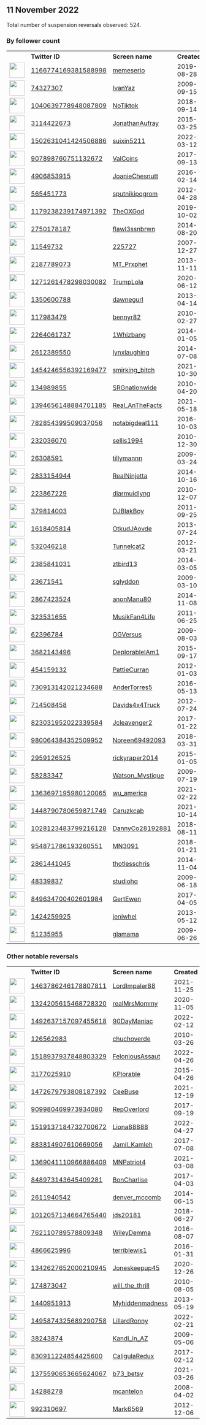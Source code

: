 
## 11 November 2022
Total number of suspension reversals observed: 524.

### By follower count
<table><tr><th></th><th align="left">Twitter ID</th><th align="left">Screen name</th>
<th align="left">Created</th><th align="left">Status</th><th align="left">Suspended</th><th align="left">Followers</th>
<tr><td><a href="https://pbs.twimg.com/profile_images/1608505746018140160/MMKmoRmx_normal.jpg"><img src="https://pbs.twimg.com/profile_images/1608505746018140160/MMKmoRmx_normal.jpg" width="40px" height="40px" align="center"/></a></td><td><a href="https://twitter.com/intent/user?user_id=1166774169381588998">1166774169381588998</a></td><td><a href="https://twitter.com/memeserio">memeserio</a></td><td>2019-08-28</td><td align="center"></td><td></td><td>283541</td></tr>
<tr><td><a href="https://pbs.twimg.com/profile_images/1591160616181440516/q7Wyz4Gq_normal.jpg"><img src="https://pbs.twimg.com/profile_images/1591160616181440516/q7Wyz4Gq_normal.jpg" width="40px" height="40px" align="center"/></a></td><td><a href="https://twitter.com/intent/user?user_id=74327307">74327307</a></td><td><a href="https://twitter.com/IvanYaz">IvanYaz</a></td><td>2009-09-15</td><td align="center"></td><td></td><td>231098</td></tr>
<tr><td><a href="https://pbs.twimg.com/profile_images/1138800264209735680/wJ07LfUK_normal.jpg"><img src="https://pbs.twimg.com/profile_images/1138800264209735680/wJ07LfUK_normal.jpg" width="40px" height="40px" align="center"/></a></td><td><a href="https://twitter.com/intent/user?user_id=1040639778948087809">1040639778948087809</a></td><td><a href="https://twitter.com/NoTiktok">NoTiktok</a></td><td>2018-09-14</td><td align="center"></td><td>2022-03-02</td><td>217059</td></tr>
<tr><td><a href="https://pbs.twimg.com/profile_images/684626533223284736/05uORR_A_normal.jpg"><img src="https://pbs.twimg.com/profile_images/684626533223284736/05uORR_A_normal.jpg" width="40px" height="40px" align="center"/></a></td><td><a href="https://twitter.com/intent/user?user_id=3114422673">3114422673</a></td><td><a href="https://twitter.com/JonathanAufray">JonathanAufray</a></td><td>2015-03-25</td><td align="center"></td><td></td><td>140552</td></tr>
<tr><td><a href="https://pbs.twimg.com/profile_images/1601205151779680257/ZCLDou0f_normal.jpg"><img src="https://pbs.twimg.com/profile_images/1601205151779680257/ZCLDou0f_normal.jpg" width="40px" height="40px" align="center"/></a></td><td><a href="https://twitter.com/intent/user?user_id=1502631041424506886">1502631041424506886</a></td><td><a href="https://twitter.com/suixin5211">suixin5211</a></td><td>2022-03-12</td><td align="center"></td><td>2022-10-15</td><td>103055</td></tr>
<tr><td><a href="https://pbs.twimg.com/profile_images/1631617594313637891/IA_NfYU__normal.jpg"><img src="https://pbs.twimg.com/profile_images/1631617594313637891/IA_NfYU__normal.jpg" width="40px" height="40px" align="center"/></a></td><td><a href="https://twitter.com/intent/user?user_id=907898760751132672">907898760751132672</a></td><td><a href="https://twitter.com/ValCoins">ValCoins</a></td><td>2017-09-13</td><td align="center"></td><td>2022-08-08</td><td>38497</td></tr>
<tr><td><a href="https://pbs.twimg.com/profile_images/940633288422633473/M3sxlREz_normal.jpg"><img src="https://pbs.twimg.com/profile_images/940633288422633473/M3sxlREz_normal.jpg" width="40px" height="40px" align="center"/></a></td><td><a href="https://twitter.com/intent/user?user_id=4906853915">4906853915</a></td><td><a href="https://twitter.com/JoanieChesnutt">JoanieChesnutt</a></td><td>2016-02-14</td><td align="center">🔒</td><td>2022-10-29</td><td>34876</td></tr>
<tr><td><a href="https://pbs.twimg.com/profile_images/1049237475716190208/T6T2vQvo_normal.jpg"><img src="https://pbs.twimg.com/profile_images/1049237475716190208/T6T2vQvo_normal.jpg" width="40px" height="40px" align="center"/></a></td><td><a href="https://twitter.com/intent/user?user_id=565451773">565451773</a></td><td><a href="https://twitter.com/sputnikipogrom">sputnikipogrom</a></td><td>2012-04-28</td><td align="center"></td><td></td><td>30854</td></tr>
<tr><td><a href="https://pbs.twimg.com/profile_images/1248651051156135936/BFQY-w_p_normal.jpg"><img src="https://pbs.twimg.com/profile_images/1248651051156135936/BFQY-w_p_normal.jpg" width="40px" height="40px" align="center"/></a></td><td><a href="https://twitter.com/intent/user?user_id=1179238239174971392">1179238239174971392</a></td><td><a href="https://twitter.com/TheOXGod">TheOXGod</a></td><td>2019-10-02</td><td align="center"></td><td></td><td>26615</td></tr>
<tr><td><a href="https://pbs.twimg.com/profile_images/1327335479214301184/WWdzshJF_normal.jpg"><img src="https://pbs.twimg.com/profile_images/1327335479214301184/WWdzshJF_normal.jpg" width="40px" height="40px" align="center"/></a></td><td><a href="https://twitter.com/intent/user?user_id=2750178187">2750178187</a></td><td><a href="https://twitter.com/flawl3ssnbrwn">flawl3ssnbrwn</a></td><td>2014-08-20</td><td align="center"></td><td></td><td>22935</td></tr>
<tr><td><a href="https://pbs.twimg.com/profile_images/1505121591994171393/4jce3kiW_normal.jpg"><img src="https://pbs.twimg.com/profile_images/1505121591994171393/4jce3kiW_normal.jpg" width="40px" height="40px" align="center"/></a></td><td><a href="https://twitter.com/intent/user?user_id=11549732">11549732</a></td><td><a href="https://twitter.com/225727">225727</a></td><td>2007-12-27</td><td align="center">🔒</td><td>2022-07-26</td><td>22455</td></tr>
<tr><td><a href="https://pbs.twimg.com/profile_images/997504122680102913/flM0Z7xq_normal.jpg"><img src="https://pbs.twimg.com/profile_images/997504122680102913/flM0Z7xq_normal.jpg" width="40px" height="40px" align="center"/></a></td><td><a href="https://twitter.com/intent/user?user_id=2187789073">2187789073</a></td><td><a href="https://twitter.com/MT_Prxphet">MT_Prxphet</a></td><td>2013-11-11</td><td align="center"></td><td></td><td>21564</td></tr>
<tr><td><a href="https://pbs.twimg.com/profile_images/1599538516630949888/4bJQqCfp_normal.jpg"><img src="https://pbs.twimg.com/profile_images/1599538516630949888/4bJQqCfp_normal.jpg" width="40px" height="40px" align="center"/></a></td><td><a href="https://twitter.com/intent/user?user_id=1271261478298030082">1271261478298030082</a></td><td><a href="https://twitter.com/TrumpLola">TrumpLola</a></td><td>2020-06-12</td><td align="center"></td><td>2022-10-29</td><td>19827</td></tr>
<tr><td><a href="https://pbs.twimg.com/profile_images/1633444047653154817/-tdZLEB__normal.jpg"><img src="https://pbs.twimg.com/profile_images/1633444047653154817/-tdZLEB__normal.jpg" width="40px" height="40px" align="center"/></a></td><td><a href="https://twitter.com/intent/user?user_id=1350600788">1350600788</a></td><td><a href="https://twitter.com/dawnegurl">dawnegurl</a></td><td>2013-04-14</td><td align="center"></td><td>2022-10-29</td><td>19314</td></tr>
<tr><td><a href="https://pbs.twimg.com/profile_images/1601580787702190083/TwMTSRtc_normal.jpg"><img src="https://pbs.twimg.com/profile_images/1601580787702190083/TwMTSRtc_normal.jpg" width="40px" height="40px" align="center"/></a></td><td><a href="https://twitter.com/intent/user?user_id=117983479">117983479</a></td><td><a href="https://twitter.com/bennyr82">bennyr82</a></td><td>2010-02-27</td><td align="center"></td><td></td><td>18523</td></tr>
<tr><td><a href="https://pbs.twimg.com/profile_images/1600087310929989632/e76LQrRl_normal.jpg"><img src="https://pbs.twimg.com/profile_images/1600087310929989632/e76LQrRl_normal.jpg" width="40px" height="40px" align="center"/></a></td><td><a href="https://twitter.com/intent/user?user_id=2264061737">2264061737</a></td><td><a href="https://twitter.com/1Whizbang">1Whizbang</a></td><td>2014-01-05</td><td align="center"></td><td></td><td>18309</td></tr>
<tr><td><a href="https://pbs.twimg.com/profile_images/487262834330316800/ZTwP9fSI_normal.jpeg"><img src="https://pbs.twimg.com/profile_images/487262834330316800/ZTwP9fSI_normal.jpeg" width="40px" height="40px" align="center"/></a></td><td><a href="https://twitter.com/intent/user?user_id=2612389550">2612389550</a></td><td><a href="https://twitter.com/lynxlaughing">lynxlaughing</a></td><td>2014-07-08</td><td align="center"></td><td>2022-10-28</td><td>17107</td></tr>
<tr><td><a href="https://pbs.twimg.com/profile_images/1465487078414819329/Pm5M3Xsq_normal.jpg"><img src="https://pbs.twimg.com/profile_images/1465487078414819329/Pm5M3Xsq_normal.jpg" width="40px" height="40px" align="center"/></a></td><td><a href="https://twitter.com/intent/user?user_id=1454246556392169477">1454246556392169477</a></td><td><a href="https://twitter.com/smirking_bitch">smirking_bitch</a></td><td>2021-10-30</td><td align="center"></td><td>2022-10-25</td><td>13918</td></tr>
<tr><td><a href="https://pbs.twimg.com/profile_images/489482276778946560/P_fbX4dC_normal.png"><img src="https://pbs.twimg.com/profile_images/489482276778946560/P_fbX4dC_normal.png" width="40px" height="40px" align="center"/></a></td><td><a href="https://twitter.com/intent/user?user_id=134989855">134989855</a></td><td><a href="https://twitter.com/SRGnationwide">SRGnationwide</a></td><td>2010-04-20</td><td align="center"></td><td>2022-03-24</td><td>12995</td></tr>
<tr><td><a href="https://pbs.twimg.com/profile_images/1622180242008727552/eUVJOOkY_normal.jpg"><img src="https://pbs.twimg.com/profile_images/1622180242008727552/eUVJOOkY_normal.jpg" width="40px" height="40px" align="center"/></a></td><td><a href="https://twitter.com/intent/user?user_id=1394656148884701185">1394656148884701185</a></td><td><a href="https://twitter.com/Real_AnTheFacts">Real_AnTheFacts</a></td><td>2021-05-18</td><td align="center"></td><td>2022-10-29</td><td>12125</td></tr>
<tr><td><a href="https://pbs.twimg.com/profile_images/1495528090943954945/hspED6HV_normal.jpg"><img src="https://pbs.twimg.com/profile_images/1495528090943954945/hspED6HV_normal.jpg" width="40px" height="40px" align="center"/></a></td><td><a href="https://twitter.com/intent/user?user_id=782854399509037056">782854399509037056</a></td><td><a href="https://twitter.com/notabigdeal111">notabigdeal111</a></td><td>2016-10-03</td><td align="center"></td><td>2022-08-25</td><td>11200</td></tr>
<tr><td><a href="https://pbs.twimg.com/profile_images/1616110227182460933/6HXMoskt_normal.jpg"><img src="https://pbs.twimg.com/profile_images/1616110227182460933/6HXMoskt_normal.jpg" width="40px" height="40px" align="center"/></a></td><td><a href="https://twitter.com/intent/user?user_id=232036070">232036070</a></td><td><a href="https://twitter.com/sellis1994">sellis1994</a></td><td>2010-12-30</td><td align="center"></td><td></td><td>10650</td></tr>
<tr><td><a href="https://pbs.twimg.com/profile_images/1466154997201227783/qaXnPNr3_normal.jpg"><img src="https://pbs.twimg.com/profile_images/1466154997201227783/qaXnPNr3_normal.jpg" width="40px" height="40px" align="center"/></a></td><td><a href="https://twitter.com/intent/user?user_id=26308591">26308591</a></td><td><a href="https://twitter.com/tillymannn">tillymannn</a></td><td>2009-03-24</td><td align="center"></td><td>2022-10-29</td><td>10649</td></tr>
<tr><td><a href="https://pbs.twimg.com/profile_images/1574964677255331841/7LJlDDJ-_normal.jpg"><img src="https://pbs.twimg.com/profile_images/1574964677255331841/7LJlDDJ-_normal.jpg" width="40px" height="40px" align="center"/></a></td><td><a href="https://twitter.com/intent/user?user_id=2833154944">2833154944</a></td><td><a href="https://twitter.com/RealNinjetta">RealNinjetta</a></td><td>2014-10-16</td><td align="center"></td><td>2022-10-29</td><td>10587</td></tr>
<tr><td><a href="https://pbs.twimg.com/profile_images/1616032925362839555/n6VLTBxp_normal.jpg"><img src="https://pbs.twimg.com/profile_images/1616032925362839555/n6VLTBxp_normal.jpg" width="40px" height="40px" align="center"/></a></td><td><a href="https://twitter.com/intent/user?user_id=223867229">223867229</a></td><td><a href="https://twitter.com/diarmuidlyng">diarmuidlyng</a></td><td>2010-12-07</td><td align="center"></td><td>2022-04-14</td><td>9403</td></tr>
<tr><td><a href="https://pbs.twimg.com/profile_images/1591064799848300544/mOEkwTI3_normal.jpg"><img src="https://pbs.twimg.com/profile_images/1591064799848300544/mOEkwTI3_normal.jpg" width="40px" height="40px" align="center"/></a></td><td><a href="https://twitter.com/intent/user?user_id=379814003">379814003</a></td><td><a href="https://twitter.com/DJBlakBoy">DJBlakBoy</a></td><td>2011-09-25</td><td align="center"></td><td></td><td>8834</td></tr>
<tr><td><a href="https://pbs.twimg.com/profile_images/1270434389084835840/CL0FJxgq_normal.jpg"><img src="https://pbs.twimg.com/profile_images/1270434389084835840/CL0FJxgq_normal.jpg" width="40px" height="40px" align="center"/></a></td><td><a href="https://twitter.com/intent/user?user_id=1618405814">1618405814</a></td><td><a href="https://twitter.com/OtkudJAovde">OtkudJAovde</a></td><td>2013-07-24</td><td align="center"></td><td></td><td>8245</td></tr>
<tr><td><a href="https://pbs.twimg.com/profile_images/1045490360204627970/9yItowiX_normal.jpg"><img src="https://pbs.twimg.com/profile_images/1045490360204627970/9yItowiX_normal.jpg" width="40px" height="40px" align="center"/></a></td><td><a href="https://twitter.com/intent/user?user_id=532046218">532046218</a></td><td><a href="https://twitter.com/Tunnelcat2">Tunnelcat2</a></td><td>2012-03-21</td><td align="center"></td><td>2022-10-28</td><td>7916</td></tr>
<tr><td><a href="https://pbs.twimg.com/profile_images/844145867661742080/_t9COlbd_normal.jpg"><img src="https://pbs.twimg.com/profile_images/844145867661742080/_t9COlbd_normal.jpg" width="40px" height="40px" align="center"/></a></td><td><a href="https://twitter.com/intent/user?user_id=2385841031">2385841031</a></td><td><a href="https://twitter.com/ztbird13">ztbird13</a></td><td>2014-03-05</td><td align="center"></td><td>2022-11-01</td><td>7060</td></tr>
<tr><td><a href="https://pbs.twimg.com/profile_images/803611341152026624/YNyZUWVF_normal.jpg"><img src="https://pbs.twimg.com/profile_images/803611341152026624/YNyZUWVF_normal.jpg" width="40px" height="40px" align="center"/></a></td><td><a href="https://twitter.com/intent/user?user_id=23671541">23671541</a></td><td><a href="https://twitter.com/sglyddon">sglyddon</a></td><td>2009-03-10</td><td align="center"></td><td>2022-10-29</td><td>6805</td></tr>
<tr><td><a href="https://pbs.twimg.com/profile_images/1635651113788780544/UH7G5llU_normal.jpg"><img src="https://pbs.twimg.com/profile_images/1635651113788780544/UH7G5llU_normal.jpg" width="40px" height="40px" align="center"/></a></td><td><a href="https://twitter.com/intent/user?user_id=2867423524">2867423524</a></td><td><a href="https://twitter.com/anonManu80">anonManu80</a></td><td>2014-11-08</td><td align="center"></td><td>2022-07-30</td><td>6475</td></tr>
<tr><td><a href="https://pbs.twimg.com/profile_images/1364334407713177601/-GArbOgG_normal.jpg"><img src="https://pbs.twimg.com/profile_images/1364334407713177601/-GArbOgG_normal.jpg" width="40px" height="40px" align="center"/></a></td><td><a href="https://twitter.com/intent/user?user_id=323531655">323531655</a></td><td><a href="https://twitter.com/MusikFan4Life">MusikFan4Life</a></td><td>2011-06-25</td><td align="center"></td><td></td><td>5874</td></tr>
<tr><td><a href="https://pbs.twimg.com/profile_images/1591095765497249793/gf2M_fEv_normal.jpg"><img src="https://pbs.twimg.com/profile_images/1591095765497249793/gf2M_fEv_normal.jpg" width="40px" height="40px" align="center"/></a></td><td><a href="https://twitter.com/intent/user?user_id=62396784">62396784</a></td><td><a href="https://twitter.com/OGVersus">OGVersus</a></td><td>2009-08-03</td><td align="center"></td><td></td><td>5795</td></tr>
<tr><td><a href="https://pbs.twimg.com/profile_images/1347060413050007552/Z_BDKAxM_normal.jpg"><img src="https://pbs.twimg.com/profile_images/1347060413050007552/Z_BDKAxM_normal.jpg" width="40px" height="40px" align="center"/></a></td><td><a href="https://twitter.com/intent/user?user_id=3682143496">3682143496</a></td><td><a href="https://twitter.com/DeplorableIAm1">DeplorableIAm1</a></td><td>2015-09-17</td><td align="center"></td><td>2022-10-29</td><td>5654</td></tr>
<tr><td><a href="https://pbs.twimg.com/profile_images/1323427885840015360/zbbfiUkp_normal.jpg"><img src="https://pbs.twimg.com/profile_images/1323427885840015360/zbbfiUkp_normal.jpg" width="40px" height="40px" align="center"/></a></td><td><a href="https://twitter.com/intent/user?user_id=454159132">454159132</a></td><td><a href="https://twitter.com/PattieCurran">PattieCurran</a></td><td>2012-01-03</td><td align="center"></td><td></td><td>5562</td></tr>
<tr><td><a href="https://pbs.twimg.com/profile_images/1519105295611486210/K5xUvNxh_normal.jpg"><img src="https://pbs.twimg.com/profile_images/1519105295611486210/K5xUvNxh_normal.jpg" width="40px" height="40px" align="center"/></a></td><td><a href="https://twitter.com/intent/user?user_id=730913142021234688">730913142021234688</a></td><td><a href="https://twitter.com/AnderTorres5">AnderTorres5</a></td><td>2016-05-13</td><td align="center"></td><td>2022-09-11</td><td>5463</td></tr>
<tr><td><a href="https://pbs.twimg.com/profile_images/2957729133/dbfec2c8afcd490b6efb223cc9eec58b_normal.png"><img src="https://pbs.twimg.com/profile_images/2957729133/dbfec2c8afcd490b6efb223cc9eec58b_normal.png" width="40px" height="40px" align="center"/></a></td><td><a href="https://twitter.com/intent/user?user_id=714508458">714508458</a></td><td><a href="https://twitter.com/Davids4x4Truck">Davids4x4Truck</a></td><td>2012-07-24</td><td align="center"></td><td>2022-10-29</td><td>5244</td></tr>
<tr><td><a href="https://pbs.twimg.com/profile_images/1601395102391406594/JzQa1jma_normal.jpg"><img src="https://pbs.twimg.com/profile_images/1601395102391406594/JzQa1jma_normal.jpg" width="40px" height="40px" align="center"/></a></td><td><a href="https://twitter.com/intent/user?user_id=823031952022339584">823031952022339584</a></td><td><a href="https://twitter.com/Jcleavenger2">Jcleavenger2</a></td><td>2017-01-22</td><td align="center"></td><td></td><td>5242</td></tr>
<tr><td><a href="https://pbs.twimg.com/profile_images/1325967938667601922/v3qeUKsW_normal.jpg"><img src="https://pbs.twimg.com/profile_images/1325967938667601922/v3qeUKsW_normal.jpg" width="40px" height="40px" align="center"/></a></td><td><a href="https://twitter.com/intent/user?user_id=980064384352509952">980064384352509952</a></td><td><a href="https://twitter.com/Noreen69492093">Noreen69492093</a></td><td>2018-03-31</td><td align="center"></td><td>2022-10-29</td><td>4750</td></tr>
<tr><td><a href="https://pbs.twimg.com/profile_images/680873086707580928/W8n23DTr_normal.jpg"><img src="https://pbs.twimg.com/profile_images/680873086707580928/W8n23DTr_normal.jpg" width="40px" height="40px" align="center"/></a></td><td><a href="https://twitter.com/intent/user?user_id=2959126525">2959126525</a></td><td><a href="https://twitter.com/rickyraper2014">rickyraper2014</a></td><td>2015-01-05</td><td align="center"></td><td></td><td>4631</td></tr>
<tr><td><a href="https://pbs.twimg.com/profile_images/1594503443636371456/U8QgBqyI_normal.jpg"><img src="https://pbs.twimg.com/profile_images/1594503443636371456/U8QgBqyI_normal.jpg" width="40px" height="40px" align="center"/></a></td><td><a href="https://twitter.com/intent/user?user_id=58283347">58283347</a></td><td><a href="https://twitter.com/Watson_Mystique">Watson_Mystique</a></td><td>2009-07-19</td><td align="center"></td><td></td><td>4541</td></tr>
<tr><td><a href="https://pbs.twimg.com/profile_images/1484186004797886465/cukP98jm_normal.png"><img src="https://pbs.twimg.com/profile_images/1484186004797886465/cukP98jm_normal.png" width="40px" height="40px" align="center"/></a></td><td><a href="https://twitter.com/intent/user?user_id=1363697195980120065">1363697195980120065</a></td><td><a href="https://twitter.com/wu_america">wu_america</a></td><td>2021-02-22</td><td align="center"></td><td>2022-10-29</td><td>4440</td></tr>
<tr><td><a href="https://pbs.twimg.com/profile_images/1448793479639977986/rU8USTVv_normal.jpg"><img src="https://pbs.twimg.com/profile_images/1448793479639977986/rU8USTVv_normal.jpg" width="40px" height="40px" align="center"/></a></td><td><a href="https://twitter.com/intent/user?user_id=1448790780659871749">1448790780659871749</a></td><td><a href="https://twitter.com/Caruzkcab">Caruzkcab</a></td><td>2021-10-14</td><td align="center"></td><td>2022-09-28</td><td>4424</td></tr>
<tr><td><a href="https://pbs.twimg.com/profile_images/1124136781832695808/-IAqZmMJ_normal.jpg"><img src="https://pbs.twimg.com/profile_images/1124136781832695808/-IAqZmMJ_normal.jpg" width="40px" height="40px" align="center"/></a></td><td><a href="https://twitter.com/intent/user?user_id=1028123483799216128">1028123483799216128</a></td><td><a href="https://twitter.com/DannyCo28192881">DannyCo28192881</a></td><td>2018-08-11</td><td align="center"></td><td>2022-10-29</td><td>4354</td></tr>
<tr><td><a href="https://pbs.twimg.com/profile_images/1276750047389126656/nt_zO9LL_normal.jpg"><img src="https://pbs.twimg.com/profile_images/1276750047389126656/nt_zO9LL_normal.jpg" width="40px" height="40px" align="center"/></a></td><td><a href="https://twitter.com/intent/user?user_id=954871786193260551">954871786193260551</a></td><td><a href="https://twitter.com/MN3091">MN3091</a></td><td>2018-01-21</td><td align="center"></td><td>2022-10-29</td><td>4199</td></tr>
<tr><td><a href="https://pbs.twimg.com/profile_images/1526010337560084481/3ZuPf8YW_normal.jpg"><img src="https://pbs.twimg.com/profile_images/1526010337560084481/3ZuPf8YW_normal.jpg" width="40px" height="40px" align="center"/></a></td><td><a href="https://twitter.com/intent/user?user_id=2861441045">2861441045</a></td><td><a href="https://twitter.com/thotlesschris">thotlesschris</a></td><td>2014-11-04</td><td align="center"></td><td></td><td>4198</td></tr>
<tr><td><a href="https://pbs.twimg.com/profile_images/1393113491/76069_1711351982424_1196874733_1935572_3427905_n_normal.jpg"><img src="https://pbs.twimg.com/profile_images/1393113491/76069_1711351982424_1196874733_1935572_3427905_n_normal.jpg" width="40px" height="40px" align="center"/></a></td><td><a href="https://twitter.com/intent/user?user_id=48339837">48339837</a></td><td><a href="https://twitter.com/studiohq">studiohq</a></td><td>2009-06-18</td><td align="center"></td><td></td><td>4059</td></tr>
<tr><td><a href="https://pbs.twimg.com/profile_images/1408061409343152136/bDEJyBLG_normal.jpg"><img src="https://pbs.twimg.com/profile_images/1408061409343152136/bDEJyBLG_normal.jpg" width="40px" height="40px" align="center"/></a></td><td><a href="https://twitter.com/intent/user?user_id=849634700402601984">849634700402601984</a></td><td><a href="https://twitter.com/GertEwen">GertEwen</a></td><td>2017-04-05</td><td align="center"></td><td>2022-06-13</td><td>4001</td></tr>
<tr><td><a href="https://pbs.twimg.com/profile_images/3706040901/a531161e019ea53a9aca77f3c5e323b6_normal.jpeg"><img src="https://pbs.twimg.com/profile_images/3706040901/a531161e019ea53a9aca77f3c5e323b6_normal.jpeg" width="40px" height="40px" align="center"/></a></td><td><a href="https://twitter.com/intent/user?user_id=1424259925">1424259925</a></td><td><a href="https://twitter.com/jeniwhel">jeniwhel</a></td><td>2013-05-12</td><td align="center"></td><td></td><td>3954</td></tr>
<tr><td><a href="https://pbs.twimg.com/profile_images/1046766924590436354/5O6Zd2ej_normal.jpg"><img src="https://pbs.twimg.com/profile_images/1046766924590436354/5O6Zd2ej_normal.jpg" width="40px" height="40px" align="center"/></a></td><td><a href="https://twitter.com/intent/user?user_id=51235955">51235955</a></td><td><a href="https://twitter.com/glamama">glamama</a></td><td>2009-06-26</td><td align="center"></td><td></td><td>3923</td></tr>
</table>

### Other notable reversals
<table><tr><th></th><th align="left">Twitter ID</th><th align="left">Screen name</th>
<th align="left">Created</th><th align="left">Status</th><th align="left">Suspended</th><th align="left">Followers</th>
<tr><td><a href="https://pbs.twimg.com/profile_images/1609739097450364929/8clo8r0Y_normal.jpg"><img src="https://pbs.twimg.com/profile_images/1609739097450364929/8clo8r0Y_normal.jpg" width="40px" height="40px" align="center"/></a></td><td><a href="https://twitter.com/intent/user?user_id=1463786246178807811">1463786246178807811</a></td><td><a href="https://twitter.com/LordImpaler88">LordImpaler88</a></td><td>2021-11-25</td><td align="center"></td><td>2022-11-11</td><td>433</td></tr>
<tr><td><a href="https://pbs.twimg.com/profile_images/1324211391885094917/VabQbnaV_normal.jpg"><img src="https://pbs.twimg.com/profile_images/1324211391885094917/VabQbnaV_normal.jpg" width="40px" height="40px" align="center"/></a></td><td><a href="https://twitter.com/intent/user?user_id=1324205615468728320">1324205615468728320</a></td><td><a href="https://twitter.com/realMrsMommy">realMrsMommy</a></td><td>2020-11-05</td><td align="center">🔒</td><td>2022-10-29</td><td>78</td></tr>
<tr><td><a href="https://pbs.twimg.com/profile_images/1492639182115811340/xCJ5ymwj_normal.jpg"><img src="https://pbs.twimg.com/profile_images/1492639182115811340/xCJ5ymwj_normal.jpg" width="40px" height="40px" align="center"/></a></td><td><a href="https://twitter.com/intent/user?user_id=1492637157097455618">1492637157097455618</a></td><td><a href="https://twitter.com/90DayManiac">90DayManiac</a></td><td>2022-02-12</td><td align="center"></td><td>2022-10-20</td><td>1334</td></tr>
<tr><td><a href="https://pbs.twimg.com/profile_images/1336004658721136640/s86wfeyd_normal.jpg"><img src="https://pbs.twimg.com/profile_images/1336004658721136640/s86wfeyd_normal.jpg" width="40px" height="40px" align="center"/></a></td><td><a href="https://twitter.com/intent/user?user_id=126562983">126562983</a></td><td><a href="https://twitter.com/chuchoverde">chuchoverde</a></td><td>2010-03-26</td><td align="center"></td><td>2022-10-29</td><td>511</td></tr>
<tr><td><a href="https://pbs.twimg.com/profile_images/1518938765309493250/Zpkx2VJ6_normal.jpg"><img src="https://pbs.twimg.com/profile_images/1518938765309493250/Zpkx2VJ6_normal.jpg" width="40px" height="40px" align="center"/></a></td><td><a href="https://twitter.com/intent/user?user_id=1518937937848803329">1518937937848803329</a></td><td><a href="https://twitter.com/FeloniousAssaut">FeloniousAssaut</a></td><td>2022-04-26</td><td align="center"></td><td>2022-10-20</td><td>833</td></tr>
<tr><td><a href="https://pbs.twimg.com/profile_images/1535219482469203972/BGRJSOTj_normal.jpg"><img src="https://pbs.twimg.com/profile_images/1535219482469203972/BGRJSOTj_normal.jpg" width="40px" height="40px" align="center"/></a></td><td><a href="https://twitter.com/intent/user?user_id=3177025910">3177025910</a></td><td><a href="https://twitter.com/KPlorable">KPlorable</a></td><td>2015-04-26</td><td align="center"></td><td>2022-06-27</td><td>2674</td></tr>
<tr><td><a href="https://pbs.twimg.com/profile_images/1502462794104336384/ltPqhjtz_normal.jpg"><img src="https://pbs.twimg.com/profile_images/1502462794104336384/ltPqhjtz_normal.jpg" width="40px" height="40px" align="center"/></a></td><td><a href="https://twitter.com/intent/user?user_id=1472679793808187392">1472679793808187392</a></td><td><a href="https://twitter.com/CeeBuse">CeeBuse</a></td><td>2021-12-19</td><td align="center"></td><td>2022-10-29</td><td>1223</td></tr>
<tr><td><a href="https://pbs.twimg.com/profile_images/1454308352708775937/dZzLjqek_normal.jpg"><img src="https://pbs.twimg.com/profile_images/1454308352708775937/dZzLjqek_normal.jpg" width="40px" height="40px" align="center"/></a></td><td><a href="https://twitter.com/intent/user?user_id=909980469973934080">909980469973934080</a></td><td><a href="https://twitter.com/RepOverlord">RepOverlord</a></td><td>2017-09-19</td><td align="center"></td><td>2022-04-07</td><td>109</td></tr>
<tr><td><a href="https://pbs.twimg.com/profile_images/1519139044185108480/7a-0RYtU_normal.jpg"><img src="https://pbs.twimg.com/profile_images/1519139044185108480/7a-0RYtU_normal.jpg" width="40px" height="40px" align="center"/></a></td><td><a href="https://twitter.com/intent/user?user_id=1519137184732700672">1519137184732700672</a></td><td><a href="https://twitter.com/Liona88888">Liona88888</a></td><td>2022-04-27</td><td align="center"></td><td>2022-10-20</td><td>677</td></tr>
<tr><td><a href="https://pbs.twimg.com/profile_images/1378469959773290499/VP0XHvdX_normal.jpg"><img src="https://pbs.twimg.com/profile_images/1378469959773290499/VP0XHvdX_normal.jpg" width="40px" height="40px" align="center"/></a></td><td><a href="https://twitter.com/intent/user?user_id=883814907610669056">883814907610669056</a></td><td><a href="https://twitter.com/Jamil_Kamleh">Jamil_Kamleh</a></td><td>2017-07-08</td><td align="center"></td><td>2022-04-02</td><td>761</td></tr>
<tr><td><a href="https://pbs.twimg.com/profile_images/1369044463394447370/W019w4os_normal.jpg"><img src="https://pbs.twimg.com/profile_images/1369044463394447370/W019w4os_normal.jpg" width="40px" height="40px" align="center"/></a></td><td><a href="https://twitter.com/intent/user?user_id=1369041110966886409">1369041110966886409</a></td><td><a href="https://twitter.com/MNPatriot4">MNPatriot4</a></td><td>2021-03-08</td><td align="center"></td><td>2022-10-29</td><td>559</td></tr>
<tr><td><a href="https://pbs.twimg.com/profile_images/918563983287652352/qvb--0jZ_normal.jpg"><img src="https://pbs.twimg.com/profile_images/918563983287652352/qvb--0jZ_normal.jpg" width="40px" height="40px" align="center"/></a></td><td><a href="https://twitter.com/intent/user?user_id=848973143645409281">848973143645409281</a></td><td><a href="https://twitter.com/BonCharlise">BonCharlise</a></td><td>2017-04-03</td><td align="center"></td><td>2022-10-29</td><td>261</td></tr>
<tr><td><a href="https://pbs.twimg.com/profile_images/1152352577742393346/W54hrYSa_normal.png"><img src="https://pbs.twimg.com/profile_images/1152352577742393346/W54hrYSa_normal.png" width="40px" height="40px" align="center"/></a></td><td><a href="https://twitter.com/intent/user?user_id=2611940542">2611940542</a></td><td><a href="https://twitter.com/denver_mccomb">denver_mccomb</a></td><td>2014-06-15</td><td align="center"></td><td>2022-10-29</td><td>3869</td></tr>
<tr><td><a href="https://abs.twimg.com/sticky/default_profile_images/default_profile_normal.png"><img src="https://abs.twimg.com/sticky/default_profile_images/default_profile_normal.png" width="40px" height="40px" align="center"/></a></td><td><a href="https://twitter.com/intent/user?user_id=1012057134664765440">1012057134664765440</a></td><td><a href="https://twitter.com/jds20181">jds20181</a></td><td>2018-06-27</td><td align="center"></td><td>2022-10-29</td><td>110</td></tr>
<tr><td><a href="https://pbs.twimg.com/profile_images/1382026575143649280/ZMLg50hi_normal.jpg"><img src="https://pbs.twimg.com/profile_images/1382026575143649280/ZMLg50hi_normal.jpg" width="40px" height="40px" align="center"/></a></td><td><a href="https://twitter.com/intent/user?user_id=762110789578809348">762110789578809348</a></td><td><a href="https://twitter.com/WileyDemma">WileyDemma</a></td><td>2016-08-07</td><td align="center"></td><td>2022-10-29</td><td>2480</td></tr>
<tr><td><a href="https://pbs.twimg.com/profile_images/700030473230225408/lBpGMg7H_normal.jpg"><img src="https://pbs.twimg.com/profile_images/700030473230225408/lBpGMg7H_normal.jpg" width="40px" height="40px" align="center"/></a></td><td><a href="https://twitter.com/intent/user?user_id=4866625996">4866625996</a></td><td><a href="https://twitter.com/terriblewis1">terriblewis1</a></td><td>2016-01-31</td><td align="center"></td><td>2022-10-25</td><td>1871</td></tr>
<tr><td><a href="https://pbs.twimg.com/profile_images/1357750291815403521/xAbwFX0D_normal.jpg"><img src="https://pbs.twimg.com/profile_images/1357750291815403521/xAbwFX0D_normal.jpg" width="40px" height="40px" align="center"/></a></td><td><a href="https://twitter.com/intent/user?user_id=1342627652000210945">1342627652000210945</a></td><td><a href="https://twitter.com/Joneskeepup45">Joneskeepup45</a></td><td>2020-12-26</td><td align="center"></td><td></td><td>536</td></tr>
<tr><td><a href="https://pbs.twimg.com/profile_images/1411807466610888705/01MZGrTN_normal.jpg"><img src="https://pbs.twimg.com/profile_images/1411807466610888705/01MZGrTN_normal.jpg" width="40px" height="40px" align="center"/></a></td><td><a href="https://twitter.com/intent/user?user_id=174873047">174873047</a></td><td><a href="https://twitter.com/will_the_thrilI">will_the_thrilI</a></td><td>2010-08-05</td><td align="center"></td><td>2022-10-28</td><td>1525</td></tr>
<tr><td><a href="https://pbs.twimg.com/profile_images/980446663088246784/MnLfLHVJ_normal.jpg"><img src="https://pbs.twimg.com/profile_images/980446663088246784/MnLfLHVJ_normal.jpg" width="40px" height="40px" align="center"/></a></td><td><a href="https://twitter.com/intent/user?user_id=1440951913">1440951913</a></td><td><a href="https://twitter.com/Myhiddenmadness">Myhiddenmadness</a></td><td>2013-05-19</td><td align="center"></td><td>2022-10-29</td><td>2352</td></tr>
<tr><td><a href="https://pbs.twimg.com/profile_images/1576306705285226497/OHw1qb-A_normal.jpg"><img src="https://pbs.twimg.com/profile_images/1576306705285226497/OHw1qb-A_normal.jpg" width="40px" height="40px" align="center"/></a></td><td><a href="https://twitter.com/intent/user?user_id=1495874325689290758">1495874325689290758</a></td><td><a href="https://twitter.com/LillardRonny">LillardRonny</a></td><td>2022-02-21</td><td align="center"></td><td>2022-10-29</td><td>1860</td></tr>
<tr><td><a href="https://pbs.twimg.com/profile_images/1629878682755149825/zMe28UDc_normal.jpg"><img src="https://pbs.twimg.com/profile_images/1629878682755149825/zMe28UDc_normal.jpg" width="40px" height="40px" align="center"/></a></td><td><a href="https://twitter.com/intent/user?user_id=38243874">38243874</a></td><td><a href="https://twitter.com/Kandi_in_AZ">Kandi_in_AZ</a></td><td>2009-05-06</td><td align="center"></td><td>2022-10-28</td><td>1769</td></tr>
<tr><td><a href="https://pbs.twimg.com/profile_images/1076042935970328576/uVMA_7Fr_normal.jpg"><img src="https://pbs.twimg.com/profile_images/1076042935970328576/uVMA_7Fr_normal.jpg" width="40px" height="40px" align="center"/></a></td><td><a href="https://twitter.com/intent/user?user_id=830911224854425600">830911224854425600</a></td><td><a href="https://twitter.com/CaligulaRedux">CaligulaRedux</a></td><td>2017-02-12</td><td align="center"></td><td>2022-05-02</td><td>886</td></tr>
<tr><td><a href="https://pbs.twimg.com/profile_images/1375591169653096450/84yyqcbb_normal.jpg"><img src="https://pbs.twimg.com/profile_images/1375591169653096450/84yyqcbb_normal.jpg" width="40px" height="40px" align="center"/></a></td><td><a href="https://twitter.com/intent/user?user_id=1375590653665624067">1375590653665624067</a></td><td><a href="https://twitter.com/b73_betsy">b73_betsy</a></td><td>2021-03-26</td><td align="center"></td><td>2022-10-29</td><td>3041</td></tr>
<tr><td><a href="https://pbs.twimg.com/profile_images/2707045446/0555821f74bb23455299d38f7d32f538_normal.png"><img src="https://pbs.twimg.com/profile_images/2707045446/0555821f74bb23455299d38f7d32f538_normal.png" width="40px" height="40px" align="center"/></a></td><td><a href="https://twitter.com/intent/user?user_id=14288278">14288278</a></td><td><a href="https://twitter.com/mcantelon">mcantelon</a></td><td>2008-04-02</td><td align="center"></td><td></td><td>1006</td></tr>
<tr><td><a href="https://pbs.twimg.com/profile_images/1257014998565564416/I3cUiAek_normal.jpg"><img src="https://pbs.twimg.com/profile_images/1257014998565564416/I3cUiAek_normal.jpg" width="40px" height="40px" align="center"/></a></td><td><a href="https://twitter.com/intent/user?user_id=992310697">992310697</a></td><td><a href="https://twitter.com/Mark6569">Mark6569</a></td><td>2012-12-06</td><td align="center"></td><td>2022-06-16</td><td>1915</td></tr>
</table>
